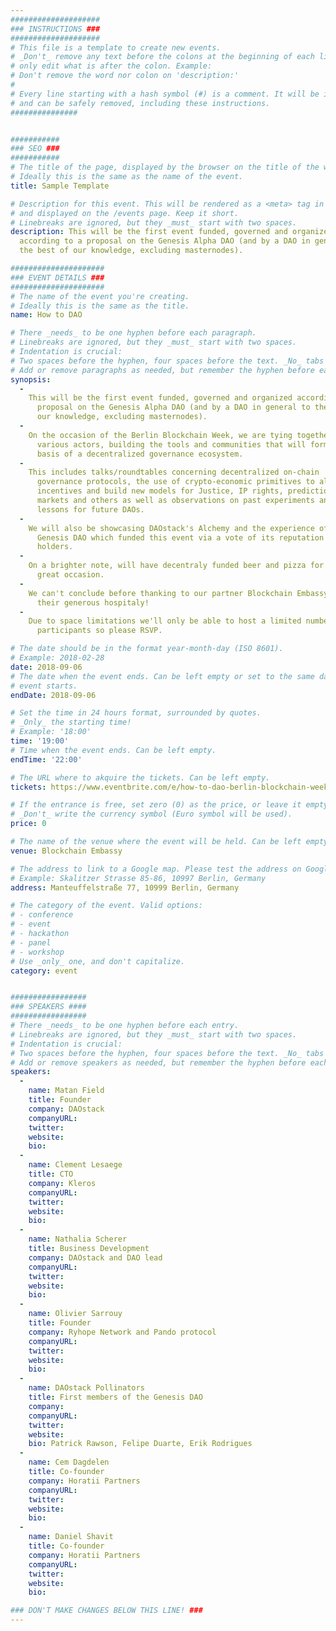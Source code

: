 ```yaml
---
####################
### INSTRUCTIONS ###
####################
# This file is a template to create new events.
# _Don't_ remove any text before the colons at the beginning of each line,
# only edit what is after the colon. Example:
# Don't remove the word nor colon on 'description:'
#
# Every line starting with a hash symbol (#) is a comment. It will be ignored
# and can be safely removed, including these instructions.
###############


###########
### SEO ###
###########
# The title of the page, displayed by the browser on the title of the window.
# Ideally this is the same as the name of the event.
title: Sample Template

# Description for this event. This will be rendered as a <meta> tag in the HTML,
# and displayed on the /events page. Keep it short.
# Linebreaks are ignored, but they _must_ start with two spaces.
description: This will be the first event funded, governed and organized
  according to a proposal on the Genesis Alpha DAO (and by a DAO in general to
  the best of our knowledge, excluding masternodes).

#####################
### EVENT DETAILS ###
#####################
# The name of the event you're creating.
# Ideally this is the same as the title.
name: How to DAO

# There _needs_ to be one hyphen before each paragraph.
# Linebreaks are ignored, but they _must_ start with two spaces.
# Indentation is crucial:
# Two spaces before the hyphen, four spaces before the text. _No_ tabs allowed.
# Add or remove paragraphs as needed, but remember the hyphen before each entry.
synopsis:
  -
    This will be the first event funded, governed and organized according to a
      proposal on the Genesis Alpha DAO (and by a DAO in general to the best of
      our knowledge, excluding masternodes).
  -
    On the occasion of the Berlin Blockchain Week, we are tying together
      various actors, building the tools and communities that will form the
      basis of a decentralized governance ecosystem.
  -
    This includes talks/roundtables concerning decentralized on-chain
      governance protocols, the use of crypto-economic primitives to align
      incentives and build new models for Justice, IP rights, prediction
      markets and others as well as observations on past experiments and
      lessons for future DAOs.
  -
    We will also be showcasing DAOstack's Alchemy and the experience of the
      Genesis DAO which funded this event via a vote of its reputation
      holders.
  -
    On a brighter note, will have decentraly funded beer and pizza for this
      great occasion.
  -
    We can't conclude before thanking to our partner Blockchain Embassy for
      their generous hospitaly!
  -
    Due to space limitations we'll only be able to host a limited number of
      participants so please RSVP.

# The date should be in the format year-month-day (ISO 8601).
# Example: 2018-02-28
date: 2018-09-06
# The date when the event ends. Can be left empty or set to the same day the
# event starts.
endDate: 2018-09-06

# Set the time in 24 hours format, surrounded by quotes.
# _Only_ the starting time!
# Example: '18:00'
time: '19:00'
# Time when the event ends. Can be left empty.
endTime: '22:00'

# The URL where to akquire the tickets. Can be left empty.
tickets: https://www.eventbrite.com/e/how-to-dao-berlin-blockchain-week-tickets-49646179058

# If the entrance is free, set zero (0) as the price, or leave it empty.
# _Don't_ write the currency symbol (Euro symbol will be used).
price: 0

# The name of the venue where the event will be held. Can be left empty.
venue: Blockchain Embassy

# The address to link to a Google map. Please test the address on Google Maps.
# Example: Skalitzer Strasse 85-86, 10997 Berlin, Germany
address: Manteuffelstraße 77, 10999 Berlin, Germany

# The category of the event. Valid options:
# - conference
# - event
# - hackathon
# - panel
# - workshop
# Use _only_ one, and don't capitalize.
category: event


#################
### SPEAKERS ####
#################
# There _needs_ to be one hyphen before each entry.
# Linebreaks are ignored, but they _must_ start with two spaces.
# Indentation is crucial:
# Two spaces before the hyphen, four spaces before the text. _No_ tabs allowed.
# Add or remove speakers as needed, but remember the hyphen before each entry.
speakers:
  -
    name: Matan Field
    title: Founder
    company: DAOstack
    companyURL:
    twitter:
    website:
    bio:
  -
    name: Clement Lesaege
    title: CTO
    company: Kleros
    companyURL:
    twitter:
    website:
    bio:
  -
    name: Nathalia Scherer
    title: Business Development
    company: DAOstack and DAO lead
    companyURL:
    twitter:
    website:
    bio:
  -
    name: Olivier Sarrouy
    title: Founder
    company: Ryhope Network and Pando protocol
    companyURL:
    twitter:
    website:
    bio:
  -
    name: DAOstack Pollinators
    title: First members of the Genesis DAO
    company:
    companyURL:
    twitter:
    website:
    bio: Patrick Rawson, Felipe Duarte, Erik Rodrigues
  -
    name: Cem Dagdelen
    title: Co-founder
    company: Horatii Partners
    companyURL:
    twitter:
    website:
    bio:
  -
    name: Daniel Shavit
    title: Co-founder
    company: Horatii Partners
    companyURL:
    twitter:
    website:
    bio:

### DON'T MAKE CHANGES BELOW THIS LINE! ###
---
```

<!-- ### DON'T MAKE CHANGES BELOW THIS LINE! ### -->

<Event-Content/>
